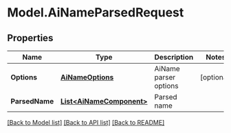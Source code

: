 # Model.AiNameParsedRequest
## Properties
Name | Type | Description | Notes
------------ | ------------- | ------------- | -------------
**Options** | [**AiNameOptions**](AiNameOptions.md) | AiName parser options              | [optional] 
**ParsedName** | [**List&lt;AiNameComponent&gt;**](AiNameComponent.md) | Parsed name              | 



[[Back to Model list]](README.md#documentation-for-models) [[Back to API list]](README.md#documentation-for-api-endpoints) [[Back to README]](README.md)


